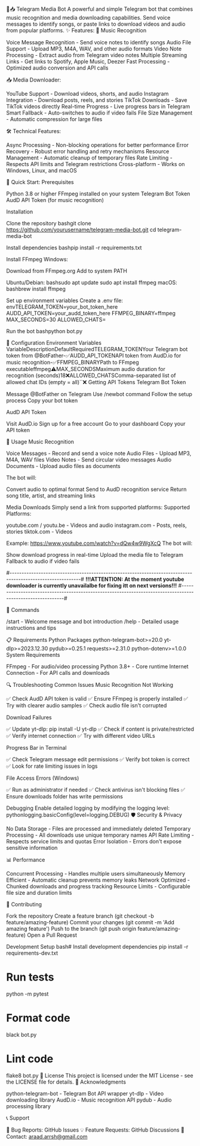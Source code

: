🎵📥 Telegram Media Bot
A powerful and simple  Telegram bot that combines music recognition and media downloading capabilities. Send voice messages to identify songs, or paste links to download videos and audio from popular platforms.
✨ Features:
🎵 Music Recognition

Voice Message Recognition - Send voice notes to identify songs
Audio File Support - Upload MP3, M4A, WAV, and other audio formats
Video Note Processing - Extract audio from Telegram video notes
Multiple Streaming Links - Get links to Spotify, Apple Music, Deezer
Fast Processing - Optimized audio conversion and API calls

📥 Media Downloader:

YouTube Support - Download videos, shorts, and audio
Instagram Integration - Download posts, reels, and stories
TikTok Downloads - Save TikTok videos directly
Real-time Progress - Live progress bars in Telegram
Smart Fallback - Auto-switches to audio if video fails
File Size Management - Automatic compression for large files

🛠️ Technical Features:

Async Processing - Non-blocking operations for better performance
Error Recovery - Robust error handling and retry mechanisms
Resource Management - Automatic cleanup of temporary files
Rate Limiting - Respects API limits and Telegram restrictions
Cross-platform - Works on Windows, Linux, and macOS

🚀 Quick Start:
Prerequisites

Python 3.8 or higher
FFmpeg installed on your system
Telegram Bot Token
AudD API Token (for music recognition)

Installation

Clone the repository
bashgit clone https://github.com/yourusername/telegram-media-bot.git
cd telegram-media-bot

Install dependencies
bashpip install -r requirements.txt

Install FFmpeg
Windows:

Download from FFmpeg.org
Add to system PATH

Ubuntu/Debian:
bashsudo apt update
sudo apt install ffmpeg
macOS:
bashbrew install ffmpeg

Set up environment variables
Create a .env file:
envTELEGRAM_TOKEN=your_bot_token_here
AUDD_API_TOKEN=your_audd_token_here
FFMPEG_BINARY=ffmpeg
MAX_SECONDS=30
ALLOWED_CHATS=

Run the bot
bashpython bot.py


🔧 Configuration
Environment Variables
VariableDescriptionDefaultRequiredTELEGRAM_TOKENYour Telegram bot token from @BotFather-✅AUDD_API_TOKENAPI token from AudD.io for music recognition-✅FFMPEG_BINARYPath to FFmpeg executableffmpeg⚠️MAX_SECONDSMaximum audio duration for recognition (seconds)18❌ALLOWED_CHATSComma-separated list of allowed chat IDs (empty = all)``❌
Getting API Tokens
Telegram Bot Token

Message @BotFather on Telegram
Use /newbot command
Follow the setup process
Copy your bot token

AudD API Token

Visit AudD.io
Sign up for a free account
Go to your dashboard
Copy your API token

📱 Usage
Music Recognition

Voice Messages - Record and send a voice note
Audio Files - Upload MP3, M4A, WAV files
Video Notes - Send circular video messages
Audio Documents - Upload audio files as documents

The bot will:

Convert audio to optimal format
Send to AudD recognition service
Return song title, artist, and streaming links

Media Downloads
Simply send a link from supported platforms:
Supported Platforms:

youtube.com / youtu.be - Videos and audio
instagram.com - Posts, reels, stories
tiktok.com - Videos

Example:
https://www.youtube.com/watch?v=dQw4w9WgXcQ
The bot will:

Show download progress in real-time
Upload the media file to Telegram
Fallback to audio if video fails

#-----------------------------------------------------------------------------------------------------------#
**!!!ATTENTION: At the moment youtube downloader is currently unavailalbe for fixing itt on next versions!!!**
#-----------------------------------------------------------------------------------------------------------#

🤖 Commands

/start - Welcome message and bot introduction
/help - Detailed usage instructions and tips

📋 Requirements
Python Packages
python-telegram-bot>=20.0
yt-dlp>=2023.12.30
pydub>=0.25.1
requests>=2.31.0
python-dotenv>=1.0.0
System Requirements

FFmpeg - For audio/video processing
Python 3.8+ - Core runtime
Internet Connection - For API calls and downloads

🔍 Troubleshooting
Common Issues
Music Recognition Not Working

✅ Check AudD API token is valid
✅ Ensure FFmpeg is properly installed
✅ Try with clearer audio samples
✅ Check audio file isn't corrupted

Download Failures

✅ Update yt-dlp: pip install -U yt-dlp
✅ Check if content is private/restricted
✅ Verify internet connection
✅ Try with different video URLs

Progress Bar in Terminal

✅ Check Telegram message edit permissions
✅ Verify bot token is correct
✅ Look for rate limiting issues in logs

File Access Errors (Windows)

✅ Run as administrator if needed
✅ Check antivirus isn't blocking files
✅ Ensure downloads folder has write permissions

Debugging
Enable detailed logging by modifying the logging level:
pythonlogging.basicConfig(level=logging.DEBUG)
🛡️ Security & Privacy

No Data Storage - Files are processed and immediately deleted
Temporary Processing - All downloads use unique temporary names
API Rate Limiting - Respects service limits and quotas
Error Isolation - Errors don't expose sensitive information

📊 Performance

Concurrent Processing - Handles multiple users simultaneously
Memory Efficient - Automatic cleanup prevents memory leaks
Network Optimized - Chunked downloads and progress tracking
Resource Limits - Configurable file size and duration limits

🤝 Contributing

Fork the repository
Create a feature branch (git checkout -b feature/amazing-feature)
Commit your changes (git commit -m 'Add amazing feature')
Push to the branch (git push origin feature/amazing-feature)
Open a Pull Request

Development Setup
bash# Install development dependencies
pip install -r requirements-dev.txt

# Run tests
python -m pytest

# Format code
black bot.py

# Lint code
flake8 bot.py
📝 License
This project is licensed under the MIT License - see the LICENSE file for details.
🙏 Acknowledgments

python-telegram-bot - Telegram Bot API wrapper
yt-dlp - Video downloading library
AudD.io - Music recognition API
pydub - Audio processing library

📞 Support

🐛 Bug Reports: GitHub Issues
💡 Feature Requests: GitHub Discussions
📧 Contact: araad.arrsh@gmail.com


